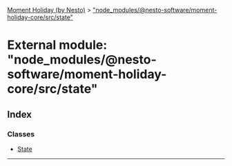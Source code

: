 [Moment Holiday (by Nesto)](../README.md) > ["node_modules/@nesto-software/moment-holiday-core/src/state"](../modules/_node_modules__nesto_software_moment_holiday_core_src_state_.md)

# External module: "node_modules/@nesto-software/moment-holiday-core/src/state"

## Index

### Classes

* [State](../classes/_node_modules__nesto_software_moment_holiday_core_src_state_.state.md)

---

